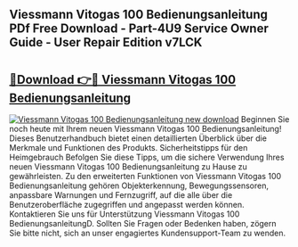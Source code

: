 ## Viessmann Vitogas 100 Bedienungsanleitung PDf Free Download - Part-4U9 Service Owner Guide - User Repair Edition v7LCK

# <h2><a href="http://df0hkh.blite.top/?on=Viessmann+Vitogas+100+Bedienungsanleitung">🔗Download 👉🔴 Viessmann Vitogas 100 Bedienungsanleitung</a></h2>

[![Viessmann Vitogas 100 Bedienungsanleitung new download](https://i.imgur.com/lujVjoI.png)](http://df0hkh.blite.top/?on=Viessmann+Vitogas+100+Bedienungsanleitung)
Beginnen Sie noch heute mit Ihrem neuen Viessmann Vitogas 100 Bedienungsanleitung! Dieses Benutzerhandbuch bietet einen detaillierten Überblick über die Merkmale und Funktionen des Produkts. Sicherheitstipps für den Heimgebrauch Befolgen Sie diese Tipps, um die sichere Verwendung Ihres neuen Viessmann Vitogas 100 Bedienungsanleitung zu Hause zu gewährleisten. Zu den erweiterten Funktionen von Viessmann Vitogas 100 Bedienungsanleitung gehören Objekterkennung, Bewegungssensoren, anpassbare Warnungen und Fernzugriff, auf die alle über die Benutzeroberfläche zugegriffen und angepasst werden können. Kontaktieren Sie uns für Unterstützung Viessmann Vitogas 100 BedienungsanleitungD. Sollten Sie Fragen oder Bedenken haben, zögern Sie bitte nicht, sich an unser engagiertes Kundensupport-Team zu wenden.
